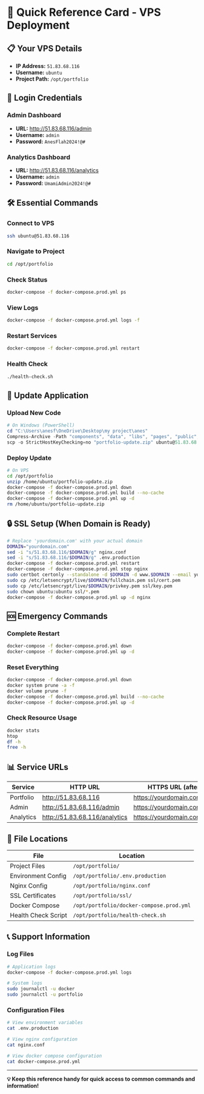 # 🚀 Quick Reference Card - VPS Deployment

## 📋 **Your VPS Details**
- **IP Address:** `51.83.68.116`
- **Username:** `ubuntu`
- **Project Path:** `/opt/portfolio`

## 🔑 **Login Credentials**

### **Admin Dashboard**
- **URL:** http://51.83.68.116/admin
- **Username:** `admin`
- **Password:** `AnesFlah2024!@#`

### **Analytics Dashboard**
- **URL:** http://51.83.68.116/analytics
- **Username:** `admin`
- **Password:** `UmamiAdmin2024!@#`

## 🛠️ **Essential Commands**

### **Connect to VPS**
```bash
ssh ubuntu@51.83.68.116
```

### **Navigate to Project**
```bash
cd /opt/portfolio
```

### **Check Status**
```bash
docker-compose -f docker-compose.prod.yml ps
```

### **View Logs**
```bash
docker-compose -f docker-compose.prod.yml logs -f
```

### **Restart Services**
```bash
docker-compose -f docker-compose.prod.yml restart
```

### **Health Check**
```bash
./health-check.sh
```

## 🔄 **Update Application**

### **Upload New Code**
```powershell
# On Windows (PowerShell)
cd "C:\Users\anesf\OneDrive\Desktop\my project\anes"
Compress-Archive -Path "components", "data", "libs", "pages", "public", "styles", "utils", "*.json", "*.js", "*.mjs", "*.ts", "*.tsx", "*.md", "Dockerfile", "docker-compose.prod.yml", "nginx.conf", ".dockerignore", ".env.production" -DestinationPath "portfolio-update.zip" -Force
scp -o StrictHostKeyChecking=no "portfolio-update.zip" ubuntu@51.83.68.116:/home/ubuntu/
```

### **Deploy Update**
```bash
# On VPS
cd /opt/portfolio
unzip /home/ubuntu/portfolio-update.zip
docker-compose -f docker-compose.prod.yml down
docker-compose -f docker-compose.prod.yml build --no-cache
docker-compose -f docker-compose.prod.yml up -d
rm /home/ubuntu/portfolio-update.zip
```

## 🔒 **SSL Setup (When Domain is Ready)**

```bash
# Replace 'yourdomain.com' with your actual domain
DOMAIN="yourdomain.com"
sed -i "s/51.83.68.116/$DOMAIN/g" nginx.conf
sed -i "s/51.83.68.116/$DOMAIN/g" .env.production
docker-compose -f docker-compose.prod.yml restart
docker-compose -f docker-compose.prod.yml stop nginx
sudo certbot certonly --standalone -d $DOMAIN -d www.$DOMAIN --email your-email@example.com --agree-tos --non-interactive
sudo cp /etc/letsencrypt/live/$DOMAIN/fullchain.pem ssl/cert.pem
sudo cp /etc/letsencrypt/live/$DOMAIN/privkey.pem ssl/key.pem
sudo chown ubuntu:ubuntu ssl/*.pem
docker-compose -f docker-compose.prod.yml up -d nginx
```

## 🆘 **Emergency Commands**

### **Complete Restart**
```bash
docker-compose -f docker-compose.prod.yml down
docker-compose -f docker-compose.prod.yml up -d
```

### **Reset Everything**
```bash
docker-compose -f docker-compose.prod.yml down
docker system prune -a -f
docker volume prune -f
docker-compose -f docker-compose.prod.yml build --no-cache
docker-compose -f docker-compose.prod.yml up -d
```

### **Check Resource Usage**
```bash
docker stats
htop
df -h
free -h
```

## 📊 **Service URLs**

| Service | HTTP URL | HTTPS URL (after SSL) |
|---------|----------|----------------------|
| Portfolio | http://51.83.68.116 | https://yourdomain.com |
| Admin | http://51.83.68.116/admin | https://yourdomain.com/admin |
| Analytics | http://51.83.68.116/analytics | https://yourdomain.com/analytics |

## 🔧 **File Locations**

| File | Location |
|------|----------|
| Project Files | `/opt/portfolio/` |
| Environment Config | `/opt/portfolio/.env.production` |
| Nginx Config | `/opt/portfolio/nginx.conf` |
| SSL Certificates | `/opt/portfolio/ssl/` |
| Docker Compose | `/opt/portfolio/docker-compose.prod.yml` |
| Health Check Script | `/opt/portfolio/health-check.sh` |

## 📞 **Support Information**

### **Log Files**
```bash
# Application logs
docker-compose -f docker-compose.prod.yml logs

# System logs
sudo journalctl -u docker
sudo journalctl -u portfolio
```

### **Configuration Files**
```bash
# View environment variables
cat .env.production

# View nginx configuration
cat nginx.conf

# View docker compose configuration
cat docker-compose.prod.yml
```

---

**💡 Keep this reference handy for quick access to common commands and information!**
